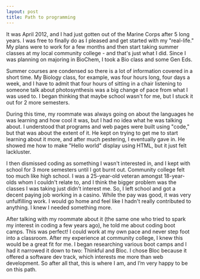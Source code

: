```yaml
---
layout: post
title: Path to programming
---
```


It was April 2012, and I had just gotten out of the Marine Corps after 5 long years. I was free to finally do as I pleased and get started with my "real-life." My plans were to work for a few months and then start taking summer classes at my local community college - and that's just what I did. Since I was planning on majoring in BioChem, I took a Bio class and some Gen Eds. 

Summer courses are condensed so there is a lot of information covered in a short time. My Biology class, for example, was four hours long, four days a week, and I have to admit that four hours of sitting in a chair listening to someone talk about photosynthesis was a big change of pace from what I was used to. I began thinking that maybe school wasn't for me, but I stuck it out for 2 more semesters. 

During this time, my roommate was always going on about the languages he was learning and how cool it was, but I had no idea what he was talking about. I understood that programs and web pages were built using "code," but that was about the extent of it. He kept on trying to get me to start learning about it more, and after much pestering, I eventually gave in. He showed me how to make "Hello world" display using HTML, but it just felt lackluster. 

I then dismissed coding as something I wasn't interested in, and I kept with school for 3 more semesters until I got burnt out. Community college felt too much like high school. I was a 25-year-old veteran amongst 18-year-olds whom I couldn't relate to, and I think the bigger problem was the classes I was taking just didn't interest me. So, I left school and got a decent paying job working in a casino. While the pay was good, it was very unfulfilling work. I would go home and feel like I hadn't really contributed to anything. I knew I needed something more. 

After talking with my roommate about it (the same one who tried to spark my interest in coding a few years ago), he told me about coding boot camps. This was perfect! I could work at my own pace and never step foot into a classroom. After my experience at community college, I knew this would be a great fit for me. I began researching various boot camps and I had it narrowed it down to two: Thinkful and Bloc. I chose Bloc because it offered a software dev track, which interests me more than web development. So after all that, this is where I am, and I’m very happy to be on this path. 